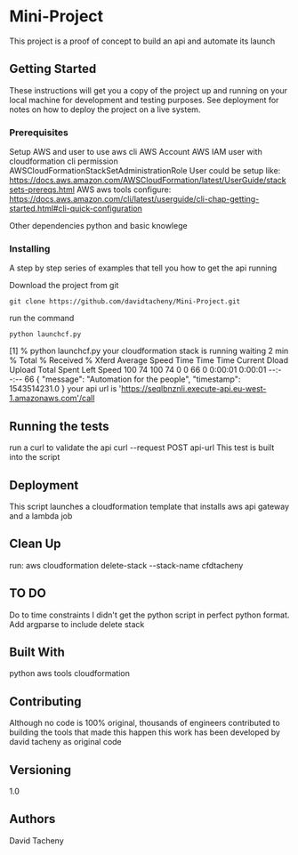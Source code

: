 # Mini-Project

This project is a proof of concept to build an api and automate its launch

## Getting Started

These instructions will get you a copy of the project up and running on your local machine for development and testing purposes. See deployment for notes on how to deploy the project on a live system.

### Prerequisites

Setup AWS and user to use aws cli
AWS Account
AWS IAM user with cloudformation cli permission AWSCloudFormationStackSetAdministrationRole
	User could be setup like:  https://docs.aws.amazon.com/AWSCloudFormation/latest/UserGuide/stacksets-prereqs.html
AWS aws tools configure:  https://docs.aws.amazon.com/cli/latest/userguide/cli-chap-getting-started.html#cli-quick-configuration

Other dependencies
python and basic knowlege 

### Installing

A step by step series of examples that tell you how to get the api running

Download the project from git

```
git clone https://github.com/davidtacheny/Mini-Project.git
```

run the command  

```
python launchcf.py
```

[1] % python launchcf.py
your cloudformation stack is running waiting 2 min
  % Total    % Received % Xferd  Average Speed   Time    Time     Time  Current
                                 Dload  Upload   Total   Spent    Left  Speed
100    74  100    74    0     0     66      0  0:00:01  0:00:01 --:--:--    66
{
  "message": "Automation for the people",
  "timestamp": 1543514231.0
}
your api url is 'https://seqlbnznli.execute-api.eu-west-1.amazonaws.com'/call

## Running the tests

run a curl to validate the api
curl --request POST api-url
This test is built into the script

## Deployment

This script launches a cloudformation template that installs aws api gateway and a lambda job

## Clean Up

run:
aws cloudformation delete-stack --stack-name cfdtacheny

## TO DO

Do to time constraints I didn't get the python script in perfect python format.  
Add argparse to include delete stack

## Built With

python
aws tools
cloudformation 

## Contributing

Although no code is 100% original, thousands of engineers contributed to building the tools that made this happen
this work has been developed by david tacheny as original code
 
## Versioning

1.0

## Authors

David Tacheny

